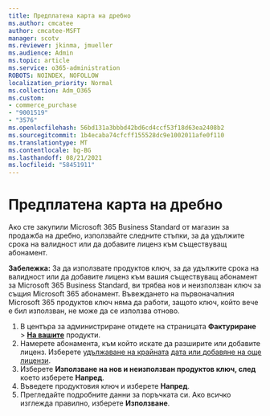 ```yaml
---
title: Предплатена карта на дребно
ms.author: cmcatee
author: cmcatee-MSFT
manager: scotv
ms.reviewer: jkinma, jmueller
ms.audience: Admin
ms.topic: article
ms.service: o365-administration
ROBOTS: NOINDEX, NOFOLLOW
localization_priority: Normal
ms.collection: Adm_O365
ms.custom:
- commerce_purchase
- "9001519"
- "3576"
ms.openlocfilehash: 56bd131a3bbbd42bd6cd4ccf53f18d63ea2408b2
ms.sourcegitcommit: 1b4ecaba74cfcff155528dc9e1002011afe0f110
ms.translationtype: MT
ms.contentlocale: bg-BG
ms.lasthandoff: 08/21/2021
ms.locfileid: "58451911"
---
```

# <a name="retail-prepaid-card"></a>Предплатена карта на дребно

Ако сте закупили Microsoft 365 Business Standard от магазин за продажба на дребно, използвайте следните стъпки, за да удължите срока на валидност или да добавите лиценз към съществуващ абонамент.

**Забележка:** За да използвате продуктов ключ, за да удължите срока на валидност или да добавите лиценз към вашия съществуващ абонамент за Microsoft 365 Business Standard, ви трябва нов и неизползван ключ за същия Microsoft 365 абонамент. Въвеждането на първоначалния Microsoft 365 продуктов ключ няма да работи, защото ключ, който вече е бил използван, не може да се използва отново.

1. В центъра за администриране отидете на страницата **Фактуриране**  >  **[На вашите](https://go.microsoft.com/fwlink/p/?linkid=842054)** продукти.
2. Намерете абонамента, към който искате да разширите или добавите лиценз. Изберете [удължаване на крайната](https://go.microsoft.com/fwlink/p/?linkid=842054) [дата или добавяне на още лицензи](https://go.microsoft.com/fwlink/p/?linkid=842054).
3. Изберете **Използване на нов и неизползван продуктов ключ, след** което изберете **Напред**.
4. Въведете продуктовия ключ и изберете **Напред**.
5. Прегледайте подробните данни за поръчката си. Ако всичко изглежда правилно, изберете **Използване**.